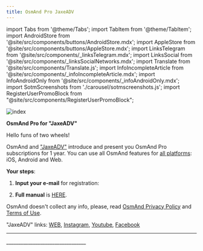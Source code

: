 ```yaml
---
title: OsmAnd Pro JaxeADV
---
```


import Tabs from '@theme/Tabs';
import TabItem from '@theme/TabItem';
import AndroidStore from '@site/src/components/buttons/AndroidStore.mdx';
import AppleStore from '@site/src/components/buttons/AppleStore.mdx';
import LinksTelegram from '@site/src/components/_linksTelegram.mdx';
import LinksSocial from '@site/src/components/_linksSocialNetworks.mdx';
import Translate from '@site/src/components/Translate.js';
import InfoIncompleteArticle from '@site/src/components/_infoIncompleteArticle.mdx';
import InfoAndroidOnly from '@site/src/components/_infoAndroidOnly.mdx';
import SotmScreenshots from './carousel/sotmscreenshots.js';
import RegisterUserPromoBlock from "@site/src/components/RegisterUserPromoBlock";

![index](@site/static/img/promo/jaxeadv/jaxeadv.png)


**OsmAnd Pro for "JaxeADV"**

Hello funs of two wheels!

OsmAnd and ["JaxeADV"](https://jaxeadv.com/) introduce and present you OsmAnd Pro subscriptions for 1 year. 
You can use all OsmAnd features for [all platforms](https://osmand.net/docs/user/personal/osmand-cloud#cross-platform): iOS, Android and Web.

**Your steps**:

1. **Input your e-mail** for registration:
   
<RegisterUserPromoBlock  promoKey='jaxeadv'/>

<p> </p>

2. **Full manual** is [HERE](https://osmand.net/promo/manual#english-version).

OsmAnd doesn't collect any info, please, read [OsmAnd Privacy Policy](https://osmand.net/docs/legal/privacy-policy) and [Terms of Use](https://osmand.net/docs/legal/terms-of-use).

"JaxeADV" links: [WEB](https://jaxeadv.com/), [Instagram](https://www.instagram.com/jaxeadv), [Youtube](https://www.youtube.com/@jaxeadv2615/featured), [Facebook](https://www.facebook.com/jaxeadv)
________________________________

<SotmScreenshots />
_________________________________


<LinksSocial/>
<LinksTelegram/>